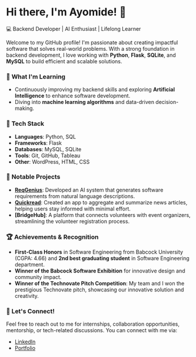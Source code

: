 # Hi there, I'm Ayomide! 👋  
💻 Backend Developer | AI Enthusiast | Lifelong Learner  

Welcome to my GitHub profile! I'm passionate about creating impactful software that solves real-world problems. 
With a strong foundation in backend development, I love working with **Python**, **Flask**, **SQLite**, and **MySQL** to build efficient and scalable solutions.  

### 🌱 **What I'm Learning**  
- Continuously improving my backend skills and exploring **Artificial Intelligence** to enhance software development.  
- Diving into **machine learning algorithms** and data-driven decision-making.

### 🚀 **Tech Stack**  
- **Languages**: Python, SQL  
- **Frameworks**: Flask  
- **Databases**: MySQL, SQLite  
- **Tools**: Git, GitHub, Tableau  
- **Other**: WordPress, HTML, CSS

### 🔧 **Notable Projects**     
- **[ReqGenius](https://reqgenius.netlify.app/)**: Developed an AI system that generates software requirements from natural language descriptions.
- **[Quickread]()**: Created an app to aggregate and summarize news articles, helping users stay informed with minimal effort.
- **[BridgeHub]**: A platform that connects volunteers with event organizers, streamlining the volunteer registration process.

### 🏆 **Achievements & Recognition**  
- **First-Class Honors** in Software Engineering from Babcock University (CGPA: 4.66) and **2nd best graduating student** in Software Engineering department.
- **Winner of the Babcock Software Exhibition** for innovative design and community impact.
- **Winner of the Technovate Pitch Competition**: My team and I won the prestigious Technovate pitch, showcasing our innovative solution and creativity.

### 💬 **Let's Connect!**  
Feel free to reach out to me for internships, collaboration opportunities, mentorship, or tech-related discussions. You can connect with me via:  
- [LinkedIn](your-linkedin-link)  
- [Portfolio](your-portfolio-link)  

